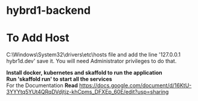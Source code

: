 # hybrd1-backend



# To Add Host
C:\Windows\System32\drivers\etc\hosts file and add the line '127.0.0.1 hybr1d.dev' save it. You will need Administrator privileges to do that.

<b> Install docker, kubernetes and skaffold to run the application</b> <br>
 <b> Run 'skaffold run' to start all the services </b> <br>
 For the Documentation 
 <b> Read</b> https://docs.google.com/document/d/16KtU-3YYYtq5YUt4QRqDVdjtjz-khCpms_DFXEp_60E/edit?usp=sharing
